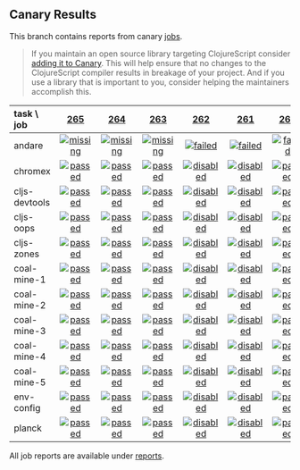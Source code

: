 ## Canary Results

This branch contains reports from canary [jobs](https://github.com/cljs-oss/canary/tree/jobs).

> If you maintain an open source library targeting ClojureScript consider [adding it to Canary](https://github.com/cljs-oss/canary/tree/master#how-to-participate). This will help ensure that no changes to the ClojureScript compiler results in breakage of your project. And if you use a library that is important to you, consider helping the maintainers accomplish this.

[//]: # (begin_overview_table)

| task \ job | <a href="reports/2018/02/19/job-000265-1.10.6-c6961d5" title="job #265 finished on 2018-02-19">265</a> | <a href="reports/2018/02/18/job-000264-1.9.1105-87e61bd" title="job #264 finished on 2018-02-18">264</a> | <a href="reports/2018/02/17/job-000263-1.9.1098-4df0542" title="job #263 finished on 2018-02-17">263</a> | <a href="reports/2018/02/16/job-000262-1.9.1098-4df0542" title="job #262 finished on 2018-02-16">262</a> | <a href="reports/2018/02/16/job-000261-1.9.1097-6f05654" title="job #261 finished on 2018-02-16">261</a> | <a href="reports/2018/02/16/job-000260-1.9.1097-6f05654" title="job #260 finished on 2018-02-16">260</a> | <a href="reports/2018/02/15/job-000259-1.9.1088-b4d398a" title="job #259 finished on 2018-02-15">259</a> | <a href="reports/2018/02/14/job-000258-1.9.1079-ebc16c7" title="job #258 finished on 2018-02-14">258</a> | <a href="reports/2018/02/13/job-000257-1.9.1070-e9e7b70" title="job #257 finished on 2018-02-13">257</a> | <a href="reports/2018/02/12/job-000256-1.9.1054-8c08b21" title="job #256 finished on 2018-02-12">256</a> |
| :--- | :---: | :---: | :---: | :---: | :---: | :---: | :---: | :---: | :---: | :---: |
| andare | <a href="reports/2018/02/19/job-000265-1.10.6-c6961d5#-andare"><img title="missing" src="http://box.binaryage.com/s-missing.svg"><a> | <a href="reports/2018/02/18/job-000264-1.9.1105-87e61bd#-andare"><img title="missing" src="http://box.binaryage.com/s-missing.svg"><a> | <a href="reports/2018/02/17/job-000263-1.9.1098-4df0542#-andare"><img title="missing" src="http://box.binaryage.com/s-missing.svg"><a> | <a href="reports/2018/02/16/job-000262-1.9.1098-4df0542#-andare"><img title="failed" src="http://box.binaryage.com/s-failed.svg"><a> | <a href="reports/2018/02/16/job-000261-1.9.1097-6f05654#-andare"><img title="failed" src="http://box.binaryage.com/s-failed.svg"><a> | <a href="reports/2018/02/16/job-000260-1.9.1097-6f05654#-andare"><img title="failed" src="http://box.binaryage.com/s-failed.svg"><a> | <a href="reports/2018/02/15/job-000259-1.9.1088-b4d398a#-andare"><img title="failed" src="http://box.binaryage.com/s-failed.svg"><a> | <a href="reports/2018/02/14/job-000258-1.9.1079-ebc16c7#-andare"><img title="failed" src="http://box.binaryage.com/s-failed.svg"><a> | <a href="reports/2018/02/13/job-000257-1.9.1070-e9e7b70#-andare"><img title="failed" src="http://box.binaryage.com/s-failed.svg"><a> | <a href="reports/2018/02/12/job-000256-1.9.1054-8c08b21#-andare"><img title="failed" src="http://box.binaryage.com/s-failed.svg"><a> |
| chromex | <a href="reports/2018/02/19/job-000265-1.10.6-c6961d5#-chromex"><img title="passed" src="http://box.binaryage.com/s-passed.svg"><a> | <a href="reports/2018/02/18/job-000264-1.9.1105-87e61bd#-chromex"><img title="passed" src="http://box.binaryage.com/s-passed.svg"><a> | <a href="reports/2018/02/17/job-000263-1.9.1098-4df0542#-chromex"><img title="passed" src="http://box.binaryage.com/s-passed.svg"><a> | <a href="reports/2018/02/16/job-000262-1.9.1098-4df0542#-chromex"><img title="disabled" src="http://box.binaryage.com/s-disabled.svg"><a> | <a href="reports/2018/02/16/job-000261-1.9.1097-6f05654#-chromex"><img title="disabled" src="http://box.binaryage.com/s-disabled.svg"><a> | <a href="reports/2018/02/16/job-000260-1.9.1097-6f05654#-chromex"><img title="passed" src="http://box.binaryage.com/s-passed.svg"><a> | <a href="reports/2018/02/15/job-000259-1.9.1088-b4d398a#-chromex"><img title="passed" src="http://box.binaryage.com/s-passed.svg"><a> | <a href="reports/2018/02/14/job-000258-1.9.1079-ebc16c7#-chromex"><img title="passed" src="http://box.binaryage.com/s-passed.svg"><a> | <a href="reports/2018/02/13/job-000257-1.9.1070-e9e7b70#-chromex"><img title="passed" src="http://box.binaryage.com/s-passed.svg"><a> | <a href="reports/2018/02/12/job-000256-1.9.1054-8c08b21#-chromex"><img title="passed" src="http://box.binaryage.com/s-passed.svg"><a> |
| cljs-devtools | <a href="reports/2018/02/19/job-000265-1.10.6-c6961d5#-cljs-devtools"><img title="passed" src="http://box.binaryage.com/s-passed.svg"><a> | <a href="reports/2018/02/18/job-000264-1.9.1105-87e61bd#-cljs-devtools"><img title="passed" src="http://box.binaryage.com/s-passed.svg"><a> | <a href="reports/2018/02/17/job-000263-1.9.1098-4df0542#-cljs-devtools"><img title="passed" src="http://box.binaryage.com/s-passed.svg"><a> | <a href="reports/2018/02/16/job-000262-1.9.1098-4df0542#-cljs-devtools"><img title="disabled" src="http://box.binaryage.com/s-disabled.svg"><a> | <a href="reports/2018/02/16/job-000261-1.9.1097-6f05654#-cljs-devtools"><img title="disabled" src="http://box.binaryage.com/s-disabled.svg"><a> | <a href="reports/2018/02/16/job-000260-1.9.1097-6f05654#-cljs-devtools"><img title="passed" src="http://box.binaryage.com/s-passed.svg"><a> | <a href="reports/2018/02/15/job-000259-1.9.1088-b4d398a#-cljs-devtools"><img title="passed" src="http://box.binaryage.com/s-passed.svg"><a> | <a href="reports/2018/02/14/job-000258-1.9.1079-ebc16c7#-cljs-devtools"><img title="passed" src="http://box.binaryage.com/s-passed.svg"><a> | <a href="reports/2018/02/13/job-000257-1.9.1070-e9e7b70#-cljs-devtools"><img title="passed" src="http://box.binaryage.com/s-passed.svg"><a> | <a href="reports/2018/02/12/job-000256-1.9.1054-8c08b21#-cljs-devtools"><img title="passed" src="http://box.binaryage.com/s-passed.svg"><a> |
| cljs-oops | <a href="reports/2018/02/19/job-000265-1.10.6-c6961d5#-cljs-oops"><img title="passed" src="http://box.binaryage.com/s-passed.svg"><a> | <a href="reports/2018/02/18/job-000264-1.9.1105-87e61bd#-cljs-oops"><img title="passed" src="http://box.binaryage.com/s-passed.svg"><a> | <a href="reports/2018/02/17/job-000263-1.9.1098-4df0542#-cljs-oops"><img title="passed" src="http://box.binaryage.com/s-passed.svg"><a> | <a href="reports/2018/02/16/job-000262-1.9.1098-4df0542#-cljs-oops"><img title="disabled" src="http://box.binaryage.com/s-disabled.svg"><a> | <a href="reports/2018/02/16/job-000261-1.9.1097-6f05654#-cljs-oops"><img title="disabled" src="http://box.binaryage.com/s-disabled.svg"><a> | <a href="reports/2018/02/16/job-000260-1.9.1097-6f05654#-cljs-oops"><img title="passed" src="http://box.binaryage.com/s-passed.svg"><a> | <a href="reports/2018/02/15/job-000259-1.9.1088-b4d398a#-cljs-oops"><img title="passed" src="http://box.binaryage.com/s-passed.svg"><a> | <a href="reports/2018/02/14/job-000258-1.9.1079-ebc16c7#-cljs-oops"><img title="passed" src="http://box.binaryage.com/s-passed.svg"><a> | <a href="reports/2018/02/13/job-000257-1.9.1070-e9e7b70#-cljs-oops"><img title="passed" src="http://box.binaryage.com/s-passed.svg"><a> | <a href="reports/2018/02/12/job-000256-1.9.1054-8c08b21#-cljs-oops"><img title="passed" src="http://box.binaryage.com/s-passed.svg"><a> |
| cljs-zones | <a href="reports/2018/02/19/job-000265-1.10.6-c6961d5#-cljs-zones"><img title="passed" src="http://box.binaryage.com/s-passed.svg"><a> | <a href="reports/2018/02/18/job-000264-1.9.1105-87e61bd#-cljs-zones"><img title="passed" src="http://box.binaryage.com/s-passed.svg"><a> | <a href="reports/2018/02/17/job-000263-1.9.1098-4df0542#-cljs-zones"><img title="passed" src="http://box.binaryage.com/s-passed.svg"><a> | <a href="reports/2018/02/16/job-000262-1.9.1098-4df0542#-cljs-zones"><img title="disabled" src="http://box.binaryage.com/s-disabled.svg"><a> | <a href="reports/2018/02/16/job-000261-1.9.1097-6f05654#-cljs-zones"><img title="disabled" src="http://box.binaryage.com/s-disabled.svg"><a> | <a href="reports/2018/02/16/job-000260-1.9.1097-6f05654#-cljs-zones"><img title="passed" src="http://box.binaryage.com/s-passed.svg"><a> | <a href="reports/2018/02/15/job-000259-1.9.1088-b4d398a#-cljs-zones"><img title="passed" src="http://box.binaryage.com/s-passed.svg"><a> | <a href="reports/2018/02/14/job-000258-1.9.1079-ebc16c7#-cljs-zones"><img title="passed" src="http://box.binaryage.com/s-passed.svg"><a> | <a href="reports/2018/02/13/job-000257-1.9.1070-e9e7b70#-cljs-zones"><img title="passed" src="http://box.binaryage.com/s-passed.svg"><a> | <a href="reports/2018/02/12/job-000256-1.9.1054-8c08b21#-cljs-zones"><img title="passed" src="http://box.binaryage.com/s-passed.svg"><a> |
| coal-mine-1 | <a href="reports/2018/02/19/job-000265-1.10.6-c6961d5#-coal-mine-1"><img title="passed" src="http://box.binaryage.com/s-passed.svg"><a> | <a href="reports/2018/02/18/job-000264-1.9.1105-87e61bd#-coal-mine-1"><img title="passed" src="http://box.binaryage.com/s-passed.svg"><a> | <a href="reports/2018/02/17/job-000263-1.9.1098-4df0542#-coal-mine-1"><img title="passed" src="http://box.binaryage.com/s-passed.svg"><a> | <a href="reports/2018/02/16/job-000262-1.9.1098-4df0542#-coal-mine-1"><img title="disabled" src="http://box.binaryage.com/s-disabled.svg"><a> | <a href="reports/2018/02/16/job-000261-1.9.1097-6f05654#-coal-mine-1"><img title="disabled" src="http://box.binaryage.com/s-disabled.svg"><a> | <a href="reports/2018/02/16/job-000260-1.9.1097-6f05654#-coal-mine-1"><img title="passed" src="http://box.binaryage.com/s-passed.svg"><a> | <a href="reports/2018/02/15/job-000259-1.9.1088-b4d398a#-coal-mine-1"><img title="passed" src="http://box.binaryage.com/s-passed.svg"><a> | <a href="reports/2018/02/14/job-000258-1.9.1079-ebc16c7#-coal-mine-1"><img title="passed" src="http://box.binaryage.com/s-passed.svg"><a> | <a href="reports/2018/02/13/job-000257-1.9.1070-e9e7b70#-coal-mine-1"><img title="passed" src="http://box.binaryage.com/s-passed.svg"><a> | <a href="reports/2018/02/12/job-000256-1.9.1054-8c08b21#-coal-mine-1"><img title="failed" src="http://box.binaryage.com/s-failed.svg"><a> |
| coal-mine-2 | <a href="reports/2018/02/19/job-000265-1.10.6-c6961d5#-coal-mine-2"><img title="passed" src="http://box.binaryage.com/s-passed.svg"><a> | <a href="reports/2018/02/18/job-000264-1.9.1105-87e61bd#-coal-mine-2"><img title="passed" src="http://box.binaryage.com/s-passed.svg"><a> | <a href="reports/2018/02/17/job-000263-1.9.1098-4df0542#-coal-mine-2"><img title="passed" src="http://box.binaryage.com/s-passed.svg"><a> | <a href="reports/2018/02/16/job-000262-1.9.1098-4df0542#-coal-mine-2"><img title="disabled" src="http://box.binaryage.com/s-disabled.svg"><a> | <a href="reports/2018/02/16/job-000261-1.9.1097-6f05654#-coal-mine-2"><img title="disabled" src="http://box.binaryage.com/s-disabled.svg"><a> | <a href="reports/2018/02/16/job-000260-1.9.1097-6f05654#-coal-mine-2"><img title="passed" src="http://box.binaryage.com/s-passed.svg"><a> | <a href="reports/2018/02/15/job-000259-1.9.1088-b4d398a#-coal-mine-2"><img title="passed" src="http://box.binaryage.com/s-passed.svg"><a> | <a href="reports/2018/02/14/job-000258-1.9.1079-ebc16c7#-coal-mine-2"><img title="passed" src="http://box.binaryage.com/s-passed.svg"><a> | <a href="reports/2018/02/13/job-000257-1.9.1070-e9e7b70#-coal-mine-2"><img title="passed" src="http://box.binaryage.com/s-passed.svg"><a> | <a href="reports/2018/02/12/job-000256-1.9.1054-8c08b21#-coal-mine-2"><img title="failed" src="http://box.binaryage.com/s-failed.svg"><a> |
| coal-mine-3 | <a href="reports/2018/02/19/job-000265-1.10.6-c6961d5#-coal-mine-3"><img title="passed" src="http://box.binaryage.com/s-passed.svg"><a> | <a href="reports/2018/02/18/job-000264-1.9.1105-87e61bd#-coal-mine-3"><img title="passed" src="http://box.binaryage.com/s-passed.svg"><a> | <a href="reports/2018/02/17/job-000263-1.9.1098-4df0542#-coal-mine-3"><img title="passed" src="http://box.binaryage.com/s-passed.svg"><a> | <a href="reports/2018/02/16/job-000262-1.9.1098-4df0542#-coal-mine-3"><img title="disabled" src="http://box.binaryage.com/s-disabled.svg"><a> | <a href="reports/2018/02/16/job-000261-1.9.1097-6f05654#-coal-mine-3"><img title="disabled" src="http://box.binaryage.com/s-disabled.svg"><a> | <a href="reports/2018/02/16/job-000260-1.9.1097-6f05654#-coal-mine-3"><img title="passed" src="http://box.binaryage.com/s-passed.svg"><a> | <a href="reports/2018/02/15/job-000259-1.9.1088-b4d398a#-coal-mine-3"><img title="passed" src="http://box.binaryage.com/s-passed.svg"><a> | <a href="reports/2018/02/14/job-000258-1.9.1079-ebc16c7#-coal-mine-3"><img title="passed" src="http://box.binaryage.com/s-passed.svg"><a> | <a href="reports/2018/02/13/job-000257-1.9.1070-e9e7b70#-coal-mine-3"><img title="passed" src="http://box.binaryage.com/s-passed.svg"><a> | <a href="reports/2018/02/12/job-000256-1.9.1054-8c08b21#-coal-mine-3"><img title="failed" src="http://box.binaryage.com/s-failed.svg"><a> |
| coal-mine-4 | <a href="reports/2018/02/19/job-000265-1.10.6-c6961d5#-coal-mine-4"><img title="passed" src="http://box.binaryage.com/s-passed.svg"><a> | <a href="reports/2018/02/18/job-000264-1.9.1105-87e61bd#-coal-mine-4"><img title="passed" src="http://box.binaryage.com/s-passed.svg"><a> | <a href="reports/2018/02/17/job-000263-1.9.1098-4df0542#-coal-mine-4"><img title="passed" src="http://box.binaryage.com/s-passed.svg"><a> | <a href="reports/2018/02/16/job-000262-1.9.1098-4df0542#-coal-mine-4"><img title="disabled" src="http://box.binaryage.com/s-disabled.svg"><a> | <a href="reports/2018/02/16/job-000261-1.9.1097-6f05654#-coal-mine-4"><img title="disabled" src="http://box.binaryage.com/s-disabled.svg"><a> | <a href="reports/2018/02/16/job-000260-1.9.1097-6f05654#-coal-mine-4"><img title="passed" src="http://box.binaryage.com/s-passed.svg"><a> | <a href="reports/2018/02/15/job-000259-1.9.1088-b4d398a#-coal-mine-4"><img title="passed" src="http://box.binaryage.com/s-passed.svg"><a> | <a href="reports/2018/02/14/job-000258-1.9.1079-ebc16c7#-coal-mine-4"><img title="passed" src="http://box.binaryage.com/s-passed.svg"><a> | <a href="reports/2018/02/13/job-000257-1.9.1070-e9e7b70#-coal-mine-4"><img title="passed" src="http://box.binaryage.com/s-passed.svg"><a> | <a href="reports/2018/02/12/job-000256-1.9.1054-8c08b21#-coal-mine-4"><img title="failed" src="http://box.binaryage.com/s-failed.svg"><a> |
| coal-mine-5 | <a href="reports/2018/02/19/job-000265-1.10.6-c6961d5#-coal-mine-5"><img title="passed" src="http://box.binaryage.com/s-passed.svg"><a> | <a href="reports/2018/02/18/job-000264-1.9.1105-87e61bd#-coal-mine-5"><img title="passed" src="http://box.binaryage.com/s-passed.svg"><a> | <a href="reports/2018/02/17/job-000263-1.9.1098-4df0542#-coal-mine-5"><img title="passed" src="http://box.binaryage.com/s-passed.svg"><a> | <a href="reports/2018/02/16/job-000262-1.9.1098-4df0542#-coal-mine-5"><img title="disabled" src="http://box.binaryage.com/s-disabled.svg"><a> | <a href="reports/2018/02/16/job-000261-1.9.1097-6f05654#-coal-mine-5"><img title="disabled" src="http://box.binaryage.com/s-disabled.svg"><a> | <a href="reports/2018/02/16/job-000260-1.9.1097-6f05654#-coal-mine-5"><img title="passed" src="http://box.binaryage.com/s-passed.svg"><a> | <a href="reports/2018/02/15/job-000259-1.9.1088-b4d398a#-coal-mine-5"><img title="passed" src="http://box.binaryage.com/s-passed.svg"><a> | <a href="reports/2018/02/14/job-000258-1.9.1079-ebc16c7#-coal-mine-5"><img title="passed" src="http://box.binaryage.com/s-passed.svg"><a> | <a href="reports/2018/02/13/job-000257-1.9.1070-e9e7b70#-coal-mine-5"><img title="passed" src="http://box.binaryage.com/s-passed.svg"><a> | <a href="reports/2018/02/12/job-000256-1.9.1054-8c08b21#-coal-mine-5"><img title="failed" src="http://box.binaryage.com/s-failed.svg"><a> |
| env-config | <a href="reports/2018/02/19/job-000265-1.10.6-c6961d5#-env-config"><img title="passed" src="http://box.binaryage.com/s-passed.svg"><a> | <a href="reports/2018/02/18/job-000264-1.9.1105-87e61bd#-env-config"><img title="passed" src="http://box.binaryage.com/s-passed.svg"><a> | <a href="reports/2018/02/17/job-000263-1.9.1098-4df0542#-env-config"><img title="passed" src="http://box.binaryage.com/s-passed.svg"><a> | <a href="reports/2018/02/16/job-000262-1.9.1098-4df0542#-env-config"><img title="disabled" src="http://box.binaryage.com/s-disabled.svg"><a> | <a href="reports/2018/02/16/job-000261-1.9.1097-6f05654#-env-config"><img title="disabled" src="http://box.binaryage.com/s-disabled.svg"><a> | <a href="reports/2018/02/16/job-000260-1.9.1097-6f05654#-env-config"><img title="passed" src="http://box.binaryage.com/s-passed.svg"><a> | <a href="reports/2018/02/15/job-000259-1.9.1088-b4d398a#-env-config"><img title="passed" src="http://box.binaryage.com/s-passed.svg"><a> | <a href="reports/2018/02/14/job-000258-1.9.1079-ebc16c7#-env-config"><img title="passed" src="http://box.binaryage.com/s-passed.svg"><a> | <a href="reports/2018/02/13/job-000257-1.9.1070-e9e7b70#-env-config"><img title="passed" src="http://box.binaryage.com/s-passed.svg"><a> | <a href="reports/2018/02/12/job-000256-1.9.1054-8c08b21#-env-config"><img title="passed" src="http://box.binaryage.com/s-passed.svg"><a> |
| planck | <a href="reports/2018/02/19/job-000265-1.10.6-c6961d5#-planck"><img title="passed" src="http://box.binaryage.com/s-passed.svg"><a> | <a href="reports/2018/02/18/job-000264-1.9.1105-87e61bd#-planck"><img title="passed" src="http://box.binaryage.com/s-passed.svg"><a> | <a href="reports/2018/02/17/job-000263-1.9.1098-4df0542#-planck"><img title="passed" src="http://box.binaryage.com/s-passed.svg"><a> | <a href="reports/2018/02/16/job-000262-1.9.1098-4df0542#-planck"><img title="disabled" src="http://box.binaryage.com/s-disabled.svg"><a> | <a href="reports/2018/02/16/job-000261-1.9.1097-6f05654#-planck"><img title="disabled" src="http://box.binaryage.com/s-disabled.svg"><a> | <a href="reports/2018/02/16/job-000260-1.9.1097-6f05654#-planck"><img title="passed" src="http://box.binaryage.com/s-passed.svg"><a> | <a href="reports/2018/02/15/job-000259-1.9.1088-b4d398a#-planck"><img title="passed" src="http://box.binaryage.com/s-passed.svg"><a> | <a href="reports/2018/02/14/job-000258-1.9.1079-ebc16c7#-planck"><img title="passed" src="http://box.binaryage.com/s-passed.svg"><a> | <a href="reports/2018/02/13/job-000257-1.9.1070-e9e7b70#-planck"><img title="passed" src="http://box.binaryage.com/s-passed.svg"><a> | <a href="reports/2018/02/12/job-000256-1.9.1054-8c08b21#-planck"><img title="passed" src="http://box.binaryage.com/s-passed.svg"><a> |

[//]: # (end_overview_table)

All job reports are available under [reports](reports).
